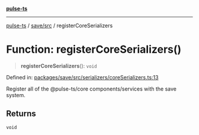 [**pulse-ts**](../../../README.md)

***

[pulse-ts](../../../README.md) / [save/src](../README.md) / registerCoreSerializers

# Function: registerCoreSerializers()

> **registerCoreSerializers**(): `void`

Defined in: [packages/save/src/serializers/coreSerializers.ts:13](https://github.com/jlehett/pulse-ts/blob/4869ef2c4af7bf37d31e2edd2d6d1ba148133fb2/packages/save/src/serializers/coreSerializers.ts#L13)

Register all of the @pulse-ts/core components/services with the save system.

## Returns

`void`
